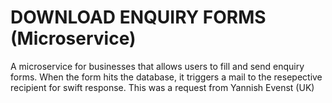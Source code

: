 # DOWNLOAD ENQUIRY FORMS (Microservice)

A microservice for businesses that allows users to fill and send enquiry forms.
When the form hits the database, it triggers a mail to the resepective recipient for swift response.
This was a request from Yannish Evenst (UK)
